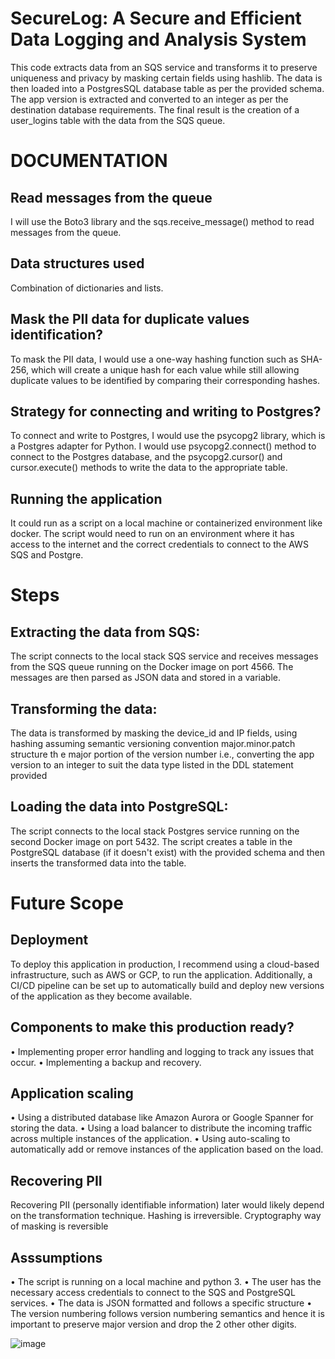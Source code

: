 # SecureLog: A Secure and Efficient Data Logging and Analysis System

This code extracts data from an SQS service and transforms it to preserve uniqueness and privacy by masking certain fields using hashlib. The data is then loaded into a PostgresSQL database table as per the provided schema. The app version is extracted and converted to an integer as per the destination database requirements. The final result is the creation of a user_logins table with the data from the SQS queue.

# DOCUMENTATION
## Read messages from the queue
I will use the Boto3 library and the sqs.receive_message() method to read messages from the queue.

## Data structures used
Combination of dictionaries and lists.

## Mask the PII data for duplicate values identification?
To mask the PII data, I would use a one-way hashing function such as SHA-256, which will create a unique hash for each value while still allowing duplicate values to be identified by comparing their corresponding hashes.

## Strategy for connecting and writing to Postgres?
To connect and write to Postgres, I would use the psycopg2 library, which is a Postgres adapter for Python. I would use psycopg2.connect() method to connect to the Postgres database, and the psycopg2.cursor() and cursor.execute() methods to write the data to the appropriate table.

## Running the application
It could run as a script on a local machine or containerized environment like docker. The script would need to run on an environment where it has access to the internet and the correct credentials to connect to the AWS SQS and Postgre.



# Steps

## Extracting the data from SQS:
The script connects to the local stack SQS service and receives messages from the SQS queue running on the Docker image on port 4566. The messages are then parsed as JSON data and stored in a variable.

## Transforming the data:
The data is transformed by masking the device_id and IP fields, using hashing
assuming semantic versioning convention major.minor.patch structure
th e major portion of the version number i.e., converting the app version to an integer to suit the data type listed in the DDL statement provided 

## Loading the data into PostgreSQL:
The script connects to the local stack Postgres service running on the second Docker image on port 5432. The script creates a table in the PostgreSQL database (if it doesn't exist) with the provided schema and then inserts the transformed data into the table.

# Future Scope

## Deployment
To deploy this application in production, I recommend using a cloud-based infrastructure, such as AWS or GCP, to run the application. Additionally, a CI/CD pipeline can be set up to automatically build and deploy new versions of the application as they become available.

## Components to make this production ready?
•	Implementing proper error handling and logging to track any issues that occur.
•	Implementing a backup and recovery.

## Application scaling
•	Using a distributed database like Amazon Aurora or Google Spanner for storing the data.
•	Using a load balancer to distribute the incoming traffic across multiple instances of the application.
•	Using auto-scaling to automatically add or remove instances of the application based on the load.

## Recovering PII
Recovering PII (personally identifiable information) later would likely depend on the transformation technique. Hashing is irreversible. Cryptography way of masking is reversible

## Asssumptions
•	The script is running on a local machine and python 3.
•	The user has the necessary access credentials to connect to the SQS and PostgreSQL services.
•	The data is JSON formatted and follows a specific structure
• The version numbering follows version numbering semantics and hence it is important to preserve major version and drop the 2 other other digits.

![image](https://user-images.githubusercontent.com/63428490/212529052-7281d2d0-4a2b-4a56-8b5d-8d8804d1fdc8.png)
